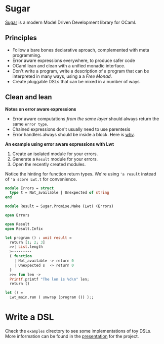 
Sugar
==========

[Sugar](https://www.ocamlplace.com/sugar) is a modern Model Driven Development library for OCaml.


Principles
------------

- Follow a bare bones declarative aproach, complemented with meta programming.
- Error aware expressions everywhere, to produce safer code
- OCaml lean and clean with a unified monadic interface.
- Don't write a program, write a description of a program that can be interpreted in many ways, using a a *Free Monad*.
- Create pluggable DSLs that can be mixed in a number of ways



## Clean and lean

**Notes on error aware expressions**

- Error aware computations *from the same layer* should always return the same ```error type```.
- Chained expressions don't usually need to use parentesis
- Error handlers always should be inside a block. Here is [why](https://www.ocamlplace.com/sugar/presentation.html#11).

**An example using error aware expressions with Lwt**

1. Create an isolated module for your errors.
2. Generate a ```Result``` module for your errors.
3. Open the recently created modules.

Notice the hinting for function return types. We're using ```'a result```
instead of  ```'a score Lwt.t``` for convenience.


```ocaml
module Errors = struct
  type t = Not_available | Unexpected of string
end

module Result = Sugar.Promise.Make (Lwt) (Errors)

open Errors

open Result
open Result.Infix

let program () : unit result =
  return [1; 2; 3]
  >>| List.length
  >---------
  ( function
    | Not_available -> return 0
    | Unexpected s  -> return 0
  )
  >>= fun len ->
  Printf.printf "The len is %d\n" len;
  return ()

let () =
  Lwt_main.run ( unwrap (program ()) );;
```

# Write a DSL

Check the `examples` directory to see some implementations of toy DSLs. More information can be found in the [presentation](https://ocamlplace.com/sugar/presentation.html) for the project.
